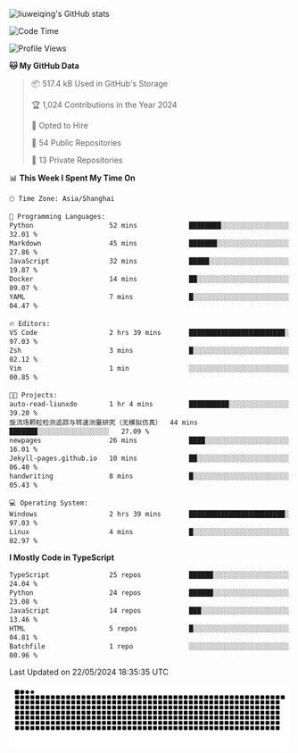 ![liuweiqing's GitHub stats](https://github-readme-stats.vercel.app/api?username=14790897&show_icons=true&locale=cn&include_all_commits=true&count_private=true)

<!--START_SECTION:waka-->
![Code Time](http://img.shields.io/badge/Code%20Time-1%2C008%20hrs%2020%20mins-blue)

![Profile Views](http://img.shields.io/badge/Profile%20Views-36-blue)

**🐱 My GitHub Data** 

> 📦 517.4 kB Used in GitHub's Storage 
 > 
> 🏆 1,024 Contributions in the Year 2024
 > 
> 💼 Opted to Hire
 > 
> 📜 54 Public Repositories 
 > 
> 🔑 13 Private Repositories 
 > 
📊 **This Week I Spent My Time On** 

```text
🕑︎ Time Zone: Asia/Shanghai

💬 Programming Languages: 
Python                   52 mins             ████████░░░░░░░░░░░░░░░░░   32.01 % 
Markdown                 45 mins             ███████░░░░░░░░░░░░░░░░░░   27.86 % 
JavaScript               32 mins             █████░░░░░░░░░░░░░░░░░░░░   19.87 % 
Docker                   14 mins             ██░░░░░░░░░░░░░░░░░░░░░░░   09.07 % 
YAML                     7 mins              █░░░░░░░░░░░░░░░░░░░░░░░░   04.47 % 

🔥 Editors: 
VS Code                  2 hrs 39 mins       ████████████████████████░   97.03 % 
Zsh                      3 mins              █░░░░░░░░░░░░░░░░░░░░░░░░   02.12 % 
Vim                      1 min               ░░░░░░░░░░░░░░░░░░░░░░░░░   00.85 % 

🐱‍💻 Projects: 
auto-read-liunxdo        1 hr 4 mins         ██████████░░░░░░░░░░░░░░░   39.20 % 
旋流场颗粒检测追踪与转速测量研究（无模拟仿真）  44 mins             ███████░░░░░░░░░░░░░░░░░░   27.09 % 
newpages                 26 mins             ████░░░░░░░░░░░░░░░░░░░░░   16.01 % 
Jekyll-pages.github.io   10 mins             ██░░░░░░░░░░░░░░░░░░░░░░░   06.40 % 
handwriting              8 mins              █░░░░░░░░░░░░░░░░░░░░░░░░   05.43 % 

💻 Operating System: 
Windows                  2 hrs 39 mins       ████████████████████████░   97.03 % 
Linux                    4 mins              █░░░░░░░░░░░░░░░░░░░░░░░░   02.97 % 
```

**I Mostly Code in TypeScript** 

```text
TypeScript               25 repos            ██████░░░░░░░░░░░░░░░░░░░   24.04 % 
Python                   24 repos            ██████░░░░░░░░░░░░░░░░░░░   23.08 % 
JavaScript               14 repos            ███░░░░░░░░░░░░░░░░░░░░░░   13.46 % 
HTML                     5 repos             █░░░░░░░░░░░░░░░░░░░░░░░░   04.81 % 
Batchfile                1 repo              ░░░░░░░░░░░░░░░░░░░░░░░░░   00.96 % 
```




 Last Updated on 22/05/2024 18:35:35 UTC
<!--END_SECTION:waka-->

<picture>
  <source media="(prefers-color-scheme: dark)" srcset="https://raw.githubusercontent.com/14790897/14790897/output/github-contribution-grid-snake-dark.svg" />
  <source media="(prefers-color-scheme: light)" srcset="https://raw.githubusercontent.com/14790897/14790897/output/github-contribution-grid-snake.svg" />
  <img alt="github-snake" src="https://raw.githubusercontent.com/14790897/14790897/output/github-contribution-grid-snake.svg" />
</picture>
